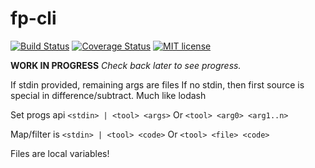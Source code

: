 # fp-cli

[![Build Status](https://travis-ci.org/{{github-user-name}}/{{github-app-name}}.svg?branch=master)](https://travis-ci.org/{{github-user-name}}/{{github-app-name}}.svg?branch=master)
[![Coverage Status](https://coveralls.io/repos/github/{{github-user-name}}/{{github-app-name}}/badge.svg?branch=master)](https://coveralls.io/github/{{github-user-name}}/{{github-app-name}}?branch=master)
[![MIT license](http://img.shields.io/badge/license-MIT-brightgreen.svg)](http://opensource.org/licenses/MIT)

​**WORK IN PROGRESS**
*Check back later to see progress.*

If stdin provided, remaining args are files
If no stdin, then first source is special in difference/subtract. Much like lodash

Set progs api
`<stdin> | <tool> <args>`
Or
`<tool> <arg0> <arg1..n>`

Map/filter is
`<stdin> | <tool> <code>`
Or
`<tool> <file> <code>`

Files are local variables!
